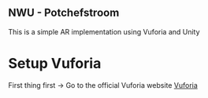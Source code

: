 ## NWU - Potchefstroom

This is a simple AR implementation using Vuforia and Unity

# Setup Vuforia

First thing first -> Go to the official Vuforia website [Vuforia](https://developer.vuforia.com/) 
